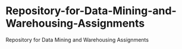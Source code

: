# Repository-for-Data-Mining-and-Warehousing-Assignments
Repository for Data Mining and Warehousing Assignments
